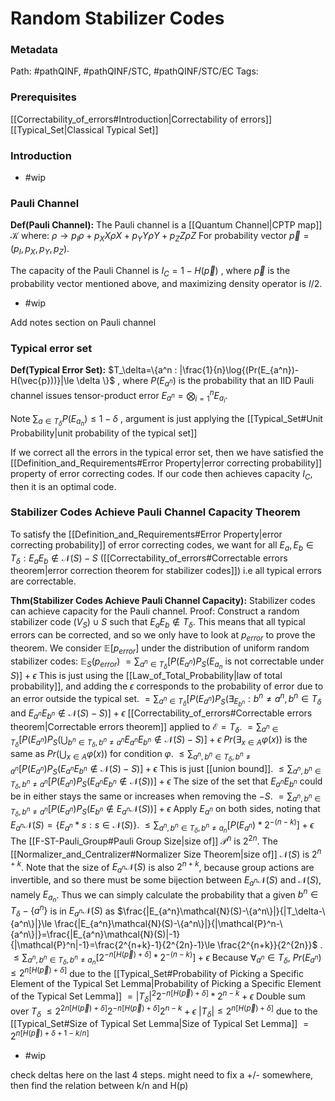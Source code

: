 # Random Stabilizer Codes
### Metadata
Path: #pathQINF, #pathQINF/STC, #pathQINF/STC/EC 
Tags:

### Prerequisites
[[Correctability_of_errors#Introduction|Correctability of errors]]
[[Typical_Set|Classical Typical Set]]

### Introduction
- #wip
### Pauli Channel
**Def(Pauli Channel):** The Pauli channel is a [[Quantum Channel|CPTP map]] $\mathcal{K}$ where:
	$\rho\to p_I\rho+p_XX\rho X+p_Y Y\rho Y + p_Z Z \rho Z$
	For probability vector $\vec{p}=(p_I,p_X,p_Y,p_Z)$.

The capacity of the Pauli Channel is $I_C= 1-H(\vec{p})$ , where $\vec{p}$ is the probability vector mentioned above, and maximizing density operator is $I/2$.
- #wip 
 
Add notes section on Pauli channel


### Typical error set
**Def(Typical Error Set):** $T_\delta=\{a^n : |\frac{1}{n}\log{(Pr(E_{a^n})-H(\vec{p}))}|\le \delta \}$ , where $P(E_{a^n})$ is the probability that an IID Pauli channel issues tensor-product error $E_{a^n}=\bigotimes_{i=1}^{n}E_{a_i}$.

Note $\sum_{a\in T_\delta}{P(E_{a_n})} \le1-\delta$ , argument is just applying the [[Typical_Set#Unit Probability|unit probability of the typical set]]

If we correct all the errors in the typical error set, then we have satisfied the [[Definition_and_Requirements#Error Property|error correcting probability]] property of error correcting codes. If our code then achieves capacity $I_C$, then it is an optimal code.


### Stabilizer Codes Achieve Pauli Channel Capacity Theorem 
To satisfy the [[Definition_and_Requirements#Error Property|error correcting probability]] of error correcting codes, we want for all $E_a, E_b \in T_\delta: E_a E_b \notin \mathcal{N}(S)-S$ ([[Correctability_of_errors#Correctable errors theorem|error correction theorem for stabilizer codes]]) i.e all typical errors are correctable.


**Thm(Stabilizer Codes Achieve Pauli Channel Capacity):** Stabilizer codes can achieve capacity for the Pauli channel.
	Proof: 
		Construct a random stabilizer code $(V_S)\cup S$ such that $E_a E_b \notin T_\delta$. This means that all typical errors can be corrected, and so we only have to look at $p_{error}$ to prove the theorem. We consider $\mathbb{E}[p_{error}]$ under the distribution of uniform random stabilizer codes:
		$\mathbb{E}_S(p_{error})$
		$=\sum_{a^n \in T_\delta}{[P(E_{a^n})P_S(E_{a_n} \text{ is not correctable under } S)}]+\epsilon$ 
			This is just using the [[Law_of_Total_Probability|law of total probability]], and adding the $\epsilon$ corresponds to the probability of error due to an error outside the typical set.
		$=\sum_{a^n\in T_\delta}[P(E_{a^n})P_S(\exists_{E_{b^n}} : b^n \ne a^n, b^n \in T_\delta \text{ and } E_{a^n}E_{b^n} \notin \mathcal{N}(S)-S )] + \epsilon$ 
			[[Correctability_of_errors#Correctable errors theorem|Correctable errors theorem]] applied to $\mathcal{E}=T_\delta$.
		$=\sum_{a^n\in T_\delta}[P(E_{a^n})P_S(\bigcup_{b^n \in T_\delta, b^n\ne a^n}  E_{a^n}E_{b^n} \notin \mathcal{N}(S)-S )] + \epsilon$
			 $Pr(\exists_{x\in A} \varphi(x))$ is the same as $Pr(\bigcup_{x\in A} \varphi(x))$ for condition $\varphi$.
		$\le \sum_{a^n,b^n \in T_\delta, b^n \ne a^n} [P(E_{a^n})P_S( E_{a^n}E_{b^n} \notin \mathcal{N}(S)-S )] + \epsilon$
			This is just [[union bound]].
		$\le \sum_{a^n,b^n \in T_\delta, b^n \ne a^n} [P(E_{a^n})P_S( E_{a^n}E_{b^n} \notin \mathcal{N}(S))] + \epsilon$
			The size of the set that $E_{a^n} E_{b^n}$ could be in either stays the same or increases when removing the $-S$.
		$= \sum_{a^n,b^n \in T_\delta, b^n \ne a^n} [P(E_{a^n})P_S( E_{b^n} \notin E_{a^n}\mathcal{N}(S))] + \epsilon$
			Apply $E_{a^n}$ on both sides, noting that $E_{a^n}\mathcal{N}(S)=\{E_{a^n} * s : s \in \mathcal{N}(S)\}$.
		$\le \sum_{a^n,b^n \in T_\delta, b^n \ne a_n} [P(E_{a^n})*2^{-(n-k)} ]+\epsilon$
			The [[F-ST-Pauli_Group#Pauli Group Size|size of]] $\mathcal{P}^n$ is $2^{2n}$. 
			The [[Normalizer_and_Centralizer#Normalizer Size Theorem|size of]] $\mathcal{N}(S)$ is $2^{n+k}$.
			Note that the size of $E_{a^n}\mathcal{N}(S)$ is also $2^{n+k}$, because group actions are invertible, and so there must be some bijection between $E_{a^n}\mathcal{N}(S)$ and $\mathcal{N}(S)$, namely $E_{a_n}$.
			Thus we can simply calculate the probability that a given $b^n\in T_\delta-\{a^n\}$ is in $E_{a^n}\mathcal{N}(S)$ as $\frac{|E_{a^n}\mathcal{N}(S)-\{a^n\}|}{|T_\delta-\{a^n\}|}\le \frac{|E_{a^n}\mathcal{N}(S)-\{a^n\}|}{|\mathcal{P}^n-\{a^n\}|}=\frac{|E_{a^n}\mathcal{N}(S)|-1}{|\mathcal{P}^n|-1}=\frac{2^{n+k}-1}{2^{2n}-1}\le \frac{2^{n+k}}{2^{2n}}$ .
		$\le \sum_{a^n,b^n \in T_\delta, b^n \ne a_n} [2^{-n[H(\vec p)+\delta]}*2^{-(n-k)} ]+\epsilon$
			Because $\forall_{a^n} \in T_\delta$, $Pr(E_{a^n})\le 2^{n[H(\vec p)+\delta]}$ due to the [[Typical_Set#Probability of Picking a Specific Element of the Typical Set Lemma|Probability of Picking a Specific Element of the Typical Set Lemma]]
		$= |T_\delta|^2 2^{-n[H(\vec p)+\delta]} * 2^{n-k}+\epsilon$
			Double sum over $T_\delta$
		$\le 2^{2n[H(\vec p)+\delta]} 2^{-n[H(\vec p)+\delta]}2^{n-k} + \epsilon$ 
			$|T_\delta| \le 2^{n[H(\vec p)+\delta]}$ due to the [[Typical_Set#Size of Typical Set Lemma|Size of Typical Set Lemma]]
		$=2^{n[H(\vec p)+\delta + 1 - k/n]}$ 
- #wip 

check deltas here on the last 4 steps. might need to fix a +/- somewhere, then find the relation between k/n and H(p)

